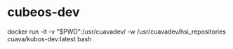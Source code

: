 # cubeos-dev

docker run -it -v "$PWD":/usr/cuavadev/ -w /usr/cuavadev/hsi_repositories cuava/kubos-dev:latest bash
